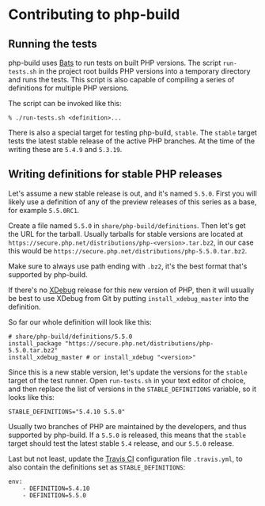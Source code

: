 # Contributing to php-build

## Running the tests

php-build uses [Bats] to run tests on built PHP versions.  The script
`run-tests.sh` in the project root builds PHP versions into a temporary
directory and runs the tests.  This script is also capable of compiling a series
of definitions for multiple PHP versions.

The script can be invoked like this:

    % ./run-tests.sh <definition>...

There is also a special target for testing php-build, `stable`.  The `stable`
target tests the latest stable release of the active PHP branches.  At the time
of the writing these are `5.4.9` and `5.3.19`.

## Writing definitions for stable PHP releases

Let's assume a new stable release is out, and it's named `5.5.0`.  First you
will likely use a definition of any of the preview releases of this series as a
base, for example `5.5.0RC1`.

Create a file named `5.5.0` in `share/php-build/definitions`.  Then let's get
the URL for the tarball. Usually tarballs for stable versions are located at
`https://secure.php.net/distributions/php-<version>.tar.bz2`, in our case this would
be `https://secure.php.net/distributions/php-5.5.0.tar.bz2`.

Make sure to always use path ending with `.bz2`, it's the best format that's
supported by php-build.

If there's no [XDebug] release for this new version of PHP, then it
will usually be best to use XDebug from Git by putting `install_xdebug_master`
into the definition.

So far our whole definition will look like this:

    # share/php-build/definitions/5.5.0
    install_package "https://secure.php.net/distributions/php-5.5.0.tar.bz2"
    install_xdebug_master # or install_xdebug "<version>"

Since this is a new stable version, let's update the versions for the `stable`
target of the test runner.  Open `run-tests.sh` in your text editor of choice,
and then replace the list of versions in the `STABLE_DEFINITIONS` variable, so
it looks like this:

    STABLE_DEFINITIONS="5.4.10 5.5.0"

Usually two branches of PHP are maintained by the developers, and thus supported
by php-build.  If a `5.5.0` is released, this means that the `stable` target
should test the latest stable `5.4` release, and our `5.5.0` release.

Last but not least, update the [Travis CI] configuration file `.travis.yml`, to
also contain the definitions set as `STABLE_DEFINITIONS`:

    env:
        - DEFINITION=5.4.10
        - DEFINITION=5.5.0

[XDebug]: http://xdebug.org
[Bats]: https://github.com/sstephenson/bats
[Travis CI]: https://travis-ci.org
